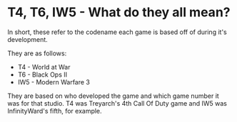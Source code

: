 # T4, T6, IW5 - What do they all mean?

In short, these refer to the codename each game is based off of during it's development.

They are as follows:  
* T4 - World at War
* T6 - Black Ops II
* IW5 - Modern Warfare 3

They are based on who developed the game and which game number it was for that studio. T4 was Treyarch's 4th Call Of Duty game and IW5 was InfinityWard's fifth, for example.  
